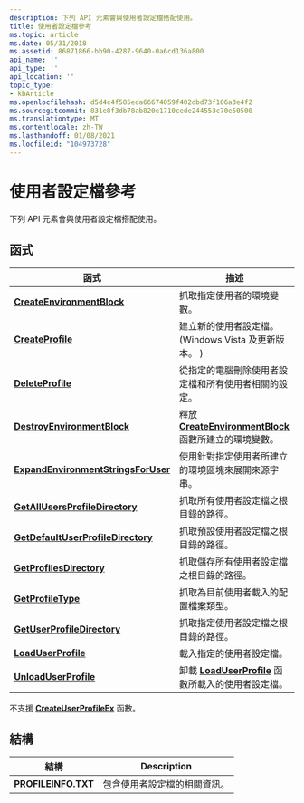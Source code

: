 ```yaml
---
description: 下列 API 元素會與使用者設定檔搭配使用。
title: 使用者設定檔參考
ms.topic: article
ms.date: 05/31/2018
ms.assetid: 86871866-bb90-4287-9640-0a6cd136a800
api_name: ''
api_type: ''
api_location: ''
topic_type:
- kbArticle
ms.openlocfilehash: d5d4c4f585eda66674059f402dbd73f106a3e4f2
ms.sourcegitcommit: 831e8f3db78ab820e1710cede244553c70e50500
ms.translationtype: MT
ms.contentlocale: zh-TW
ms.lasthandoff: 01/08/2021
ms.locfileid: "104973728"
---
```

# <a name="user-profiles-reference"></a>使用者設定檔參考

下列 API 元素會與使用者設定檔搭配使用。

## <a name="functions"></a>函式



| 函式                                                                   | 描述                                                                                                   |
|----------------------------------------------------------------------------|---------------------------------------------------------------------------------------------------------------|
| [**CreateEnvironmentBlock**](/windows/desktop/api/Userenv/nf-userenv-createenvironmentblock)                   | 抓取指定使用者的環境變數。                                                   |
| [**CreateProfile**](/windows/desktop/api/Userenv/nf-userenv-createprofile)                                     | 建立新的使用者設定檔。  (Windows Vista 及更新版本。 )                                                    |
| [**DeleteProfile**](/windows/desktop/api/Userenv/nf-userenv-deleteprofilea)                                     | 從指定的電腦刪除使用者設定檔和所有使用者相關的設定。                           |
| [**DestroyEnvironmentBlock**](/windows/desktop/api/Userenv/nf-userenv-destroyenvironmentblock)                 | 釋放 [**CreateEnvironmentBlock**](/windows/desktop/api/Userenv/nf-userenv-createenvironmentblock) 函數所建立的環境變數。 |
| [**ExpandEnvironmentStringsForUser**](/windows/desktop/api/Userenv/nf-userenv-expandenvironmentstringsforusera) | 使用針對指定使用者所建立的環境區塊來展開來源字串。                  |
| [**GetAllUsersProfileDirectory**](/windows/desktop/api/Userenv/nf-userenv-getallusersprofiledirectorya)         | 抓取所有使用者設定檔之根目錄的路徑。                                                      |
| [**GetDefaultUserProfileDirectory**](/windows/desktop/api/Userenv/nf-userenv-getdefaultuserprofiledirectorya)   | 抓取預設使用者設定檔之根目錄的路徑。                                                   |
| [**GetProfilesDirectory**](/windows/desktop/api/Userenv/nf-userenv-getprofilesdirectorya)                       | 抓取儲存所有使用者設定檔之根目錄的路徑。                                  |
| [**GetProfileType**](/windows/desktop/api/Userenv/nf-userenv-getprofiletype)                                   | 抓取為目前使用者載入的配置檔案類型。                                                    |
| [**GetUserProfileDirectory**](/windows/desktop/api/Userenv/nf-userenv-getuserprofiledirectorya)                 | 抓取指定使用者設定檔之根目錄的路徑。                                     |
| [**LoadUserProfile**](/windows/desktop/api/Userenv/nf-userenv-loaduserprofilea)                                 | 載入指定的使用者設定檔。                                                                           |
| [**UnloadUserProfile**](/windows/desktop/api/Userenv/nf-userenv-unloaduserprofile)                             | 卸載 [**LoadUserProfile**](/windows/desktop/api/Userenv/nf-userenv-loaduserprofilea) 函數所載入的使用者設定檔。          |



 

不支援 [**CreateUserProfileEx**](createuserprofileex.md) 函數。

## <a name="structures"></a>結構



| 結構                          | Description                                |
|------------------------------------|--------------------------------------------|
| [**PROFILEINFO.TXT**](/windows/desktop/api/Profinfo/ns-profinfo-profileinfoa) | 包含使用者設定檔的相關資訊。 |



 

 

 



